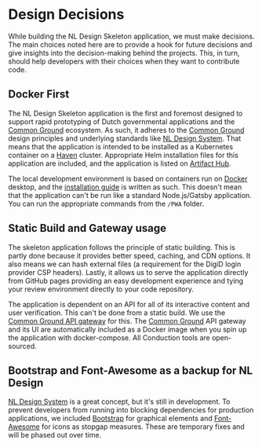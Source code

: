 # Design Decisions

While building the NL Design Skeleton application, we must make decisions. The main choices noted here are to provide a hook for future decisions and give insights into the decision-making behind the projects. This, in turn, should help developers with their choices when they want to contribute code.

## Docker First

The NL Design Skeleton application is the first and foremost designed to support rapid prototyping of Dutch governmental applications and the [Common Ground](https://commonground.nl/) ecosystem. As such, it adheres to the [Common Ground](https://commonground.nl/) design principles and underlying standards like [NL Design System](https://designsystem.gebruikercentraal.nl/). That means that the application is intended to be installed as a Kubernetes container on a [Haven](https://haven.commonground.nl/) cluster. Appropriate Helm installation files for this application are included, and the application is listed on [Artifact Hub](https://artifacthub.io).

The local development environment is based on containers run on [Docker](https://docker.com) desktop, and the [installation guide]('../README.md') is written as such. This doesn't mean that the application can't be run like a standard Node.js/Gatsby application. You can run the appropriate commands from the `/PWA` folder.

## Static Build and Gateway usage

The skeleton application follows the principle of static building. This is partly done because it provides better speed, caching, and CDN options. It also means we can hash external files (a requirement for the DigiD login provider CSP headers). Lastly, it allows us to serve the application directly from GitHub pages providing an easy development experience and tying your review environment directly to your code repository.

The application is dependent on an API for all of its interactive content and user verification. This can't be done from a static build. We use the [Common Ground API gateway](https://github.com/ConductionNL/commonground-gateway) for this. The [Common Ground](https://commonground.nl/) API gateway and its UI are automatically included as a Docker image when you spin up the application with docker-compose. All Conduction tools are open-sourced.

## Bootstrap and Font-Awesome as a backup for NL Design

[NL Design System](https://designsystem.gebruikercentraal.nl/) is a great concept, but it's still in development. To prevent developers from running into blocking dependencies for production applications, we included [Bootstrap](https://getbootstrap.com/) for graphical elements and [Font-Awesome](https://fontawesome.com/) for icons as stopgap measures. These are temporary fixes and will be phased out over time.
